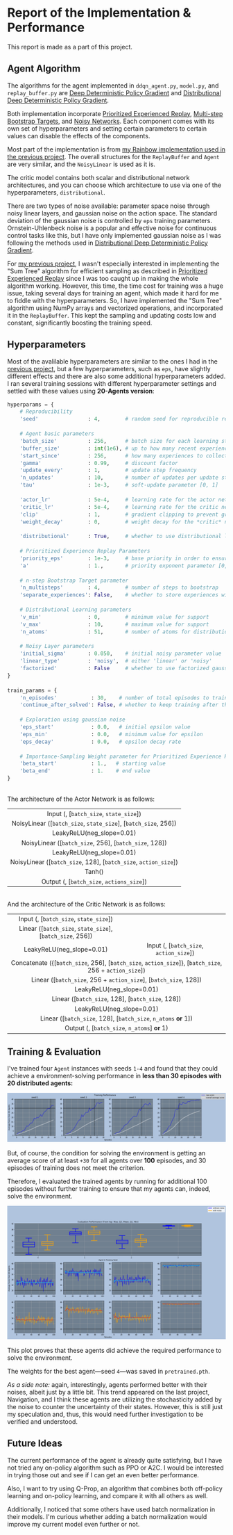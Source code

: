 # Report of the Implementation & Performance

This report is made as a part of this project.

## Agent Algorithm

The algorithms for the agent implemented in `ddqn_agent.py`, `model.py`, and `replay_buffer.py` are [Deep Deterministic Policy Gradient](https://arxiv.org/abs/1509.02971) and [Distributional Deep Deterministic Policy Gradient](https://arxiv.org/abs/1804.08617).

Both implementation incorporate [Prioritized Experienced Replay](https://arxiv.org/abs/1511.05952), [Multi-step Bootstrap Targets](https://arxiv.org/abs/1602.01783), and [Noisy Networks](https://arxiv.org/abs/1706.10295). Each component comes with its own set of hyperparameters and setting certain parameters to certain values can disable the effects of the components.

Most part of the implementation is from [my Rainbow implementation used in the previous project](https://github.com/wytyang00/Udacity-DRL-Nanodegree-Navigation-Project). The overall structures for the `ReplayBuffer` and `Agent` are very similar, and the `NoisyLinear` is used as it is.

The critic model contains both scalar and distributional network architectures, and you can choose which architecture to use via one of the hyperparameters, `distributional`.

There are two types of noise available: parameter space noise through noisy linear layers, and gaussian noise on the action space. The standard deviation of the gaussian noise is controlled by `eps` training parameters. Ornstein-Uhlenbeck noise is a popular and effective noise for continuous control tasks like this, but I have only implemented gaussian noise as I was following the methods used in [Distributional Deep Deterministic Policy Gradient](https://arxiv.org/abs/1804.08617).

For [my previous project](https://github.com/wytyang00/Udacity-DRL-Nanodegree-Navigation-Project), I wasn't especially interested in implementing the "Sum Tree" algorithm for efficient sampling as described in [Prioritized Experienced Replay](https://arxiv.org/abs/1511.05952) since I was too caught up in making the whole algorithm working. However, this time, the time cost for training was a huge issue, taking several days for training an agent, which made it hard for me to fiddle with the hyperparameters. So, I have implemented the "Sum Tree" algorithm using NumPy arrays and vectorized operations, and incorporated it in the `ReplayBuffer`. This kept the sampling and updating costs low and constant, significantly boosting the training speed.

## Hyperparameters

Most of the avalilable hyperparameters are similar to the ones I had in the [previous project](https://github.com/wytyang00/Udacity-DRL-Nanodegree-Navigation-Project), but a few hyperparameters, such as `eps`, have slightly different effects and there are also some additional hyperparameters added. I ran several training sessions with different hyperparameter settings and settled with these values using **20-Agents version**:

```python
hyperparams = {
    # Reproducibility
    'seed'                : 4,        # random seed for reproducible results

    # Agent basic parameters
    'batch_size'          : 256,      # batch size for each learning step
    'buffer_size'         : int(1e6), # up to how many recent experiences to keep
    'start_since'         : 256,      # how many experiences to collect before starting learning
    'gamma'               : 0.99,     # discount factor
    'update_every'        : 1,        # update step frequency
    'n_updates'           : 10,       # number of updates per update step
    'tau'                 : 1e-3,     # soft-update parameter [0, 1]

    'actor_lr'            : 5e-4,     # learning rate for the actor network
    'critic_lr'           : 5e-4,     # learning rate for the critic network
    'clip'                : 1,        # gradient clipping to prevent gradient spikes
    'weight_decay'        : 0,        # weight decay for the *critic* network

    'distributional'      : True,     # whether to use distributional learning

    # Prioritized Experience Replay Parameters
    'priority_eps'        : 1e-3,     # base priority in order to ensure nonzero priorities
    'a'                   : 1.,       # priority exponent parameter [0, 1]

    # n-step Bootstrap Target parameter
    'n_multisteps'        : 4,        # number of steps to bootstrap
    'separate_experiences': False,    # whether to store experiences with no overlap

    # Distributional Learning parameters
    'v_min'               : 0,        # minimum value for support
    'v_max'               : 10,       # maximum value for support
    'n_atoms'             : 51,       # number of atoms for distribution

    # Noisy Layer parameters
    'initial_sigma'       : 0.050,    # initial noisy parameter value
    'linear_type'         : 'noisy',  # either 'linear' or 'noisy'
    'factorized'          : False     # whether to use factorized gaussian noise or not(independent gaussian noise)
}

train_params = {
    'n_episodes'           : 30,    # number of total episodes to train
    'continue_after_solved': False, # whether to keep training after the environment is solved

    # Exploration using gaussian noise
    'eps_start'            : 0.0,   # initial epsilon value
    'eps_min'              : 0.0,   # minimum value for epsilon
    'eps_decay'            : 0.0,   # epsilon decay rate

    # Importance-Sampling Weight parameter for Prioritized Experience Replay
    'beta_start'           : 1.,   # starting value
    'beta_end'             : 1.    # end value
}
```

<br/>
The architecture of the Actor Network is as follows:
<table class="unchanged rich-diff-level-one">
  <tr>
    <td align="center">Input (, [<code>batch_size</code>, <code>state_size</code>])</td>
  </tr>
  <tr>
    <td align="center">NoisyLinear ([<code>batch_size</code>, <code>state_size</code>], [<code>batch_size</code>, 256])</td>
  </tr>
  <tr>
    <td align="center">LeakyReLU(neg_slope=0.01)</td>
  </tr>
  <tr>
    <td align="center">NoisyLinear ([<code>batch_size</code>, 256], [<code>batch_size</code>, 128])</td>
  </tr>
  <tr>
    <td align="center">LeakyReLU(neg_slope=0.01)</td>
  </tr>
  <tr>
    <td align="center">NoisyLinear ([<code>batch_size</code>, 128], [<code>batch_size</code>, <code>action_size</code>])</td>
  </tr>
  <tr>
    <td align="center">Tanh()</td>
  </tr>
  <tr>
    <td align="center">Output (, [<code>batch_size</code>, <code>actions_size</code>])</td>
  </tr>
</table>

<br/>
And the architecture of the Critic Network is as follows:
<table class="unchanged rich-diff-level-one">
  <tr>
    <td align="center" colspan="1">Input (, [<code>batch_size</code>, <code>state_size</code>])</td>
    <td align="center" colspan="1"></td>
  </tr>
  <tr>
    <td align="center" colspan="1">Linear ([<code>batch_size</code>, <code>state_size</code>],<br/>[<code>batch_size</code>, 256])</td>
    <td align="center" colspan="1"></td>
  </tr>
  <tr>
    <td align="center" colspan="1">LeakyReLU(neg_slope=0.01)</td>
    <td align="center" colspan="1">Input (, [<code>batch_size</code>, <code>action_size</code>])</td>
  </tr>
  <tr>
    <td align="center" colspan="2">Concatenate ({[<code>batch_size</code>, 256], [<code>batch_size</code>, <code>action_size</code>]}, [<code>batch_size</code>, 256 + <code>action_size</code>])</td>
  </tr>
  <tr>
    <td align="center" colspan="2">Linear ([<code>batch_size</code>, 256 + <code>action_size</code>], [<code>batch_size</code>, 128])</td>
  </tr>
  <tr>
    <td align="center" colspan="2">LeakyReLU(neg_slope=0.01)</td>
  </tr>
  <tr>
    <td align="center" colspan="2">Linear ([<code>batch_size</code>, 128], [<code>batch_size</code>, 128])</td>
  </tr>
  <tr>
    <td align="center" colspan="2">LeakyReLU(neg_slope=0.01)</td>
  </tr>
  <tr>
    <td align="center" colspan="2">Linear ([<code>batch_size</code>, 128], [<code>batch_size</code>, <code>n_atoms</code> <b>or</b> 1])</td>
  </tr>
  <tr>
    <td align="center" colspan="2">Output (, [<code>batch_size</code>, <code>n_atoms</code>] <b>or</b> 1)</td>
  </tr>
</table>

## Training & Evaluation

I've trained four `Agent` instances with seeds `1-4` and found that they could achieve a environment-solving performance in **less than 30 episodes with 20 distributed agents:**

![training plot](images/train_plot.png)

But, of course, the condition for solving the environment is getting an average score of at least `+30` for all agents over **100** episodes, and 30 episodes of training does not meet the criterion.

Therefore, I evaluated the trained agents by running for additional 100 episodes without further training to ensure that my agents can, indeed, solve the environment.

![evaluation plot](images/eval_plot.png)

This plot proves that these agents did achieve the required performance to solve the environment.

The weights for the best agent—seed `4`—was saved in `pretrained.pth`.

_As a side note:_ again, interestingly, agents performed better with their noises, albeit just by a little bit. This trend appeared on the last project, Navigation, and I think these agents are utilizing the stochasticity added by the noise to counter the uncertainty of their states. However, this is still just my speculation and, thus, this would need further investigation to be verified and understood.

## Future Ideas

The current performance of the agent is already quite satisfying, but I have not tried any on-policy algorithm such as PPO or A2C. I would be interested in trying those out and see if I can get an even better performance.

Also, I want to try using Q-Prop, an algorithm that combines both off-policy learning and on-policy learning, and compare it with all others as well.

Additionally, I noticed that some others have used batch normalization in their models. I'm curious whether adding a batch normalization would improve my current model even further or not.
